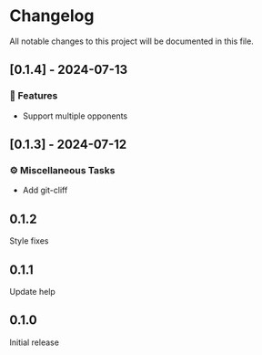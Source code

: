 # Changelog

All notable changes to this project will be documented in this file.

## [0.1.4] - 2024-07-13

### 🚀 Features

- Support multiple opponents

## [0.1.3] - 2024-07-12

### ⚙️ Miscellaneous Tasks

- Add git-cliff

## 0.1.2
Style fixes

## 0.1.1
Update help

## 0.1.0
Initial release
